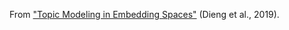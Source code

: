 From ["Topic Modeling in Embedding Spaces"](https://arxiv.org/abs/1907.04907) (Dieng et al., 2019).
